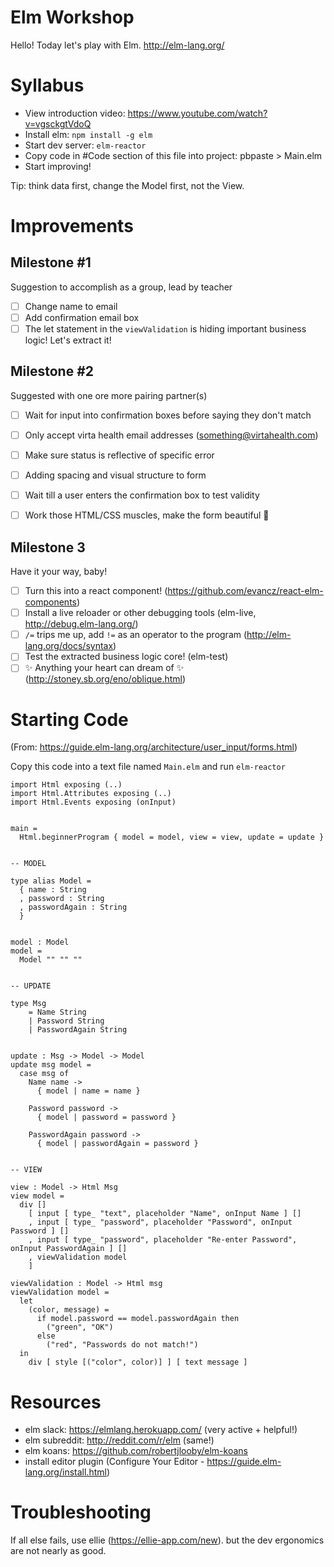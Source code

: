 # Elm Workshop

Hello! Today let's play with Elm.
http://elm-lang.org/

# Syllabus

- View introduction video: https://www.youtube.com/watch?v=vgsckgtVdoQ
- Install elm: `npm install -g elm`
- Start dev server: `elm-reactor`
- Copy code in #Code section of this file into project: pbpaste > Main.elm
- Start improving!

Tip: think data first, change the Model first, not the View.

# Improvements
## Milestone #1

Suggestion to accomplish as a group, lead by teacher

- [ ] Change name to email
- [ ] Add confirmation email box
- [ ] The let statement in the `viewValidation` is hiding important business logic! Let's extract it!

## Milestone #2

Suggested with one ore more pairing partner(s)

- [ ] Wait for input into confirmation boxes before saying they don't match
- [ ] Only accept virta health email addresses (something@virtahealth.com)
- [ ] Make sure status is reflective of specific error
- [ ] Adding spacing and visual structure to form
- [ ] Wait till a user enters the confirmation box to test validity
- [ ] Work those HTML/CSS muscles, make the form beautiful 💃


## Milestone 3

Have it your way, baby!

- [ ] Turn this into a react component! (https://github.com/evancz/react-elm-components)
- [ ] Install a live reloader or other debugging tools (elm-live, http://debug.elm-lang.org/)
- [ ] `/=` trips me up, add `!=` as an operator to the program (http://elm-lang.org/docs/syntax)
- [ ] Test the extracted business logic core! (elm-test)
- [ ] ✨ Anything your heart can dream of ✨ (http://stoney.sb.org/eno/oblique.html)

# Starting Code

(From: https://guide.elm-lang.org/architecture/user_input/forms.html)

Copy this code into a text file named `Main.elm` and run `elm-reactor`

```
import Html exposing (..)
import Html.Attributes exposing (..)
import Html.Events exposing (onInput)


main =
  Html.beginnerProgram { model = model, view = view, update = update }


-- MODEL

type alias Model =
  { name : String
  , password : String
  , passwordAgain : String
  }


model : Model
model =
  Model "" "" ""


-- UPDATE

type Msg
    = Name String
    | Password String
    | PasswordAgain String


update : Msg -> Model -> Model
update msg model =
  case msg of
    Name name ->
      { model | name = name }

    Password password ->
      { model | password = password }

    PasswordAgain password ->
      { model | passwordAgain = password }


-- VIEW

view : Model -> Html Msg
view model =
  div []
    [ input [ type_ "text", placeholder "Name", onInput Name ] []
    , input [ type_ "password", placeholder "Password", onInput Password ] []
    , input [ type_ "password", placeholder "Re-enter Password", onInput PasswordAgain ] []
    , viewValidation model
    ]

viewValidation : Model -> Html msg
viewValidation model =
  let
    (color, message) =
      if model.password == model.passwordAgain then
        ("green", "OK")
      else
        ("red", "Passwords do not match!")
  in
    div [ style [("color", color)] ] [ text message ]
```

# Resources

- elm slack: https://elmlang.herokuapp.com/ (very active + helpful!)
- elm subreddit: http://reddit.com/r/elm (same!)
- elm koans: https://github.com/robertjlooby/elm-koans
- install editor plugin (Configure Your Editor - https://guide.elm-lang.org/install.html)

# Troubleshooting

If all else fails, use ellie (https://ellie-app.com/new). but the dev ergonomics are not nearly as good.

